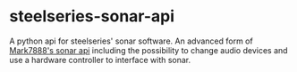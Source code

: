 # steelseries-sonar-api

A python api for steelseries' sonar software. An advanced form of <a href="[about.html](https://github.com/Mark7888/steelseries-sonar-py)https://github.com/Mark7888/steelseries-sonar-py">Mark7888's sonar api<a> including the possibility to change audio devices and use a hardware controller to interface with sonar.

